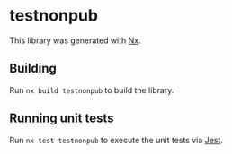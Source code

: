# testnonpub

This library was generated with [Nx](https://nx.dev).

## Building

Run `nx build testnonpub` to build the library.

## Running unit tests

Run `nx test testnonpub` to execute the unit tests via [Jest](https://jestjs.io).
